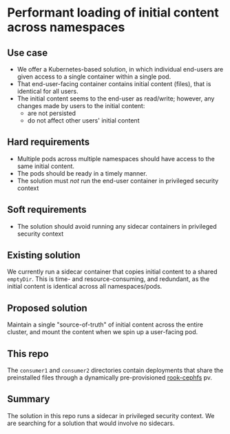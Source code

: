 # Performant loading of initial content across namespaces

## Use case
* We offer a Kubernetes-based solution, in which individual end-users are given access to a single container within a single pod.
* That end-user-facing container contains initial content (files), that is identical for all users.
* The initial content seems to the end-user as read/write; however, any changes made by users to the initial content:
    * are not persisted
    * do not affect other users' initial content

## Hard requirements
* Multiple pods across multiple namespaces should have access to the same initial content.
* The pods should be ready in a timely manner.
* The solution must *not* run the end-user container in privileged security context

## Soft requirements
* The solution should avoid running any sidecar containers in privileged security context

## Existing solution
We currently run a sidecar container that copies initial content to a shared `emptyDir`. This is time- and resource-consuming, and redundant, as the initial content is identical across all namespaces/pods.

## Proposed solution
Maintain a single "source-of-truth" of initial content across the entire cluster, and mount the content when we spin up a user-facing pod.

## This repo
The `consumer1` and `consumer2` directories contain deployments that share the preinstalled files through a dynamically pre-provisioned [rook-cephfs](https://rook.io/docs/rook/v1.10/Storage-Configuration/Shared-Filesystem-CephFS/filesystem-storage/#shared-volume-creation) pv.

## Summary
The solution in this repo runs a sidecar in privileged security context. We are searching for a solution that would involve no sidecars.
